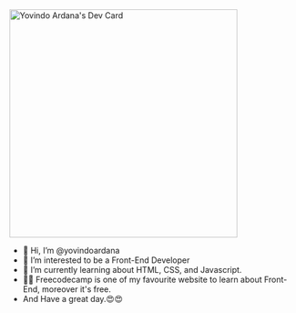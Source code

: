 <a href="https://app.daily.dev/Toothless">
<img src="https://api.daily.dev/devcards/ac67f86043bf4c908dfc26007842a4da.png?r=w05" width="400" alt="Yovindo Ardana's Dev Card"/>
</a>

- 👋 Hi, I’m @yovindoardana
- 👀 I’m interested to be a Front-End Developer
- 🌱 I’m currently learning about HTML, CSS, and Javascript.
- 👨‍💻 Freecodecamp is one of my favourite website to learn about Front-End, moreover it's free.
- And Have a great day.😍😍

<!---
yovindoardana/yovindoardana is a ✨ special ✨ repository because its `README.md` (this file) appears on your GitHub profile.
You can click the Preview link to take a look at your changes.
--->
